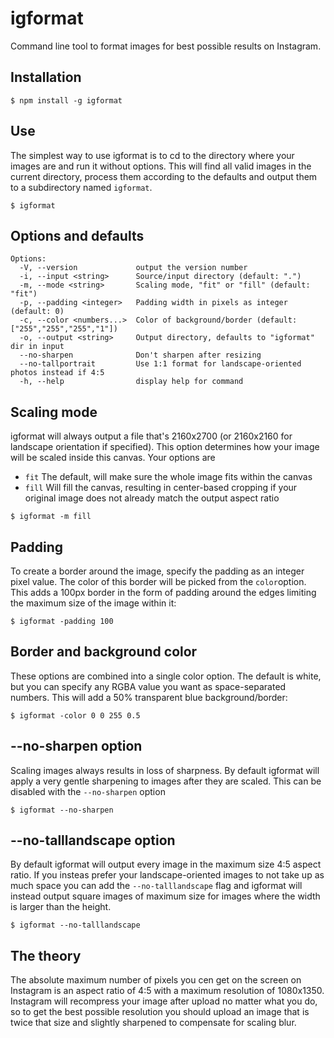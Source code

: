 # igformat
Command line tool to format images for best possible results on Instagram.

## Installation
```shell
$ npm install -g igformat
```

## Use

The simplest way to use igformat is to cd to the directory where your images are and run it without options. This will find all valid images in the current directory, process them according to the defaults and output them to a subdirectory named `igformat`.

```shell
$ igformat
```

## Options and defaults

```shell
Options:
  -V, --version             output the version number
  -i, --input <string>      Source/input directory (default: ".")
  -m, --mode <string>       Scaling mode, "fit" or "fill" (default: "fit")
  -p, --padding <integer>   Padding width in pixels as integer (default: 0)
  -c, --color <numbers...>  Color of background/border (default: ["255","255","255","1"])
  -o, --output <string>     Output directory, defaults to "igformat" dir in input
  --no-sharpen              Don't sharpen after resizing
  --no-tallportrait         Use 1:1 format for landscape-oriented photos instead if 4:5
  -h, --help                display help for command
```

## Scaling mode
igformat will always output a file that's 2160x2700 (or 2160x2160 for landscape orientation if specified). This option determines how your image will be scaled inside this canvas. Your options are
- `fit` The default, will make sure the whole image fits within the canvas
- `fill` Will fill the canvas, resulting in center-based cropping if your original image does not already match the output aspect ratio

```shell
$ igformat -m fill
```

## Padding
To create a border around the image, specify the padding as an integer pixel value. The color of this border will be picked from the `color`option. This adds a 100px border in the form of padding around the edges limiting the maximum size of the image within it:

```shell
$ igformat -padding 100
```

## Border and background color
These options are combined into a single color option. The default is white, but you can specify any RGBA value you want as space-separated numbers. This will add a 50% transparent blue background/border:

```shell
$ igformat -color 0 0 255 0.5
```

## --no-sharpen option
Scaling images always results in loss of sharpness. By default igformat will apply a very gentle sharpening to images after they are scaled. This can be disabled with the `--no-sharpen` option

```shell
$ igformat --no-sharpen
```

## --no-talllandscape option
By default igformat will output every image in the maximum size 4:5 aspect ratio. If you insteas prefer your landscape-oriented images to not take up as much space you can add the `--no-talllandscape` flag and igformat will instead output square images of maximum size for images where the width is larger than the height.

```shell
$ igformat --no-talllandscape
```

## The theory
The absolute maximum number of pixels you cen get on the screen on Instagram is an aspect ratio of 4:5 with a maximum resolution of 1080x1350. Instagram will recompress your image after upload no matter what you do, so to get the best possible resolution you should upload an image that is twice that size and slightly sharpened to compensate for scaling blur.
